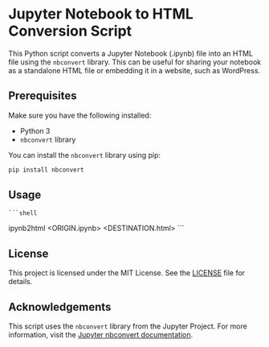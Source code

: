# Jupyter Notebook to HTML Conversion Script

This Python script converts a Jupyter Notebook (.ipynb) file into an HTML file using the `nbconvert` library. This can be useful for sharing your notebook as a standalone HTML file or embedding it in a website, such as WordPress.

## Prerequisites

Make sure you have the following installed:
- Python 3
- `nbconvert` library

You can install the `nbconvert` library using pip:
```bash
pip install nbconvert
```

## Usage

    ```shell
   ipynb2html <ORIGIN.ipynb> <DESTINATION.html>
    ```

## License

This project is licensed under the MIT License. See the [LICENSE](LICENSE) file for details.

## Acknowledgements

This script uses the `nbconvert` library from the Jupyter Project. For more information, visit the [Jupyter nbconvert documentation](https://nbconvert.readthedocs.io/en/latest/).
